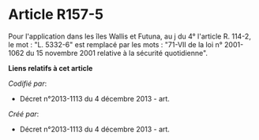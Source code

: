 # Article R157-5

Pour l'application dans les îles Wallis et Futuna, au j du 4° l'article R. 114-2, le mot : "L. 5332-6" est remplacé par les
mots : "71-VII de la loi n° 2001-1062 du 15 novembre 2001 relative à la sécurité quotidienne".

**Liens relatifs à cet article**

_Codifié par_:

  - Décret n°2013-1113 du 4 décembre 2013 - art.

_Créé par_:

  - Décret n°2013-1113 du 4 décembre 2013 - art.
